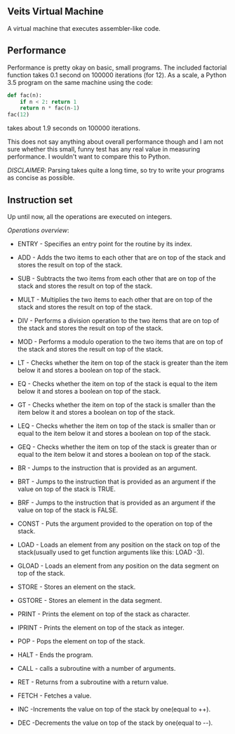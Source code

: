 Veits Virtual Machine
---------------------

A virtual machine that executes assembler-like code.

Performance
-----------

Performance is pretty okay on basic, small programs. The included factorial
function takes 0.1 second on 100000 iterations (for 12). As a scale, a Python
3.5 program on the same machine using the code:

```python
def fac(n):
    if n < 2: return 1
    return n * fac(n-1)
fac(12)
```

takes about 1.9 seconds on 100000 iterations.

This does not say anything about overall performance though and I am not
sure whether this small, funny test has any real value in measuring performance.
I wouldn't want to compare this to Python.

*DISCLAIMER*: Parsing takes quite a long time, so try to write your programs as 
concise as possible.

Instruction set
---------------

Up until now, all the operations are executed on integers.

*Operations overview*:

* ENTRY - Specifies an entry point for the routine by its index.

* ADD - Adds the two items to each other that are on top of the stack
and stores the result on top of the stack.

* SUB - Subtracts the two items from each other that are on top of the
stack and stores the result on top of the stack.

* MULT - Multiplies the two items to each other that are on top of the
stack and stores the result on top of the stack.

* DIV - Performs a division operation to the two items that are on top 
of the stack and stores the result on top of the stack.

* MOD - Performs a modulo operation to the two items that are on top 
of the stack and stores the result on top of the stack.

* LT - Checks whether the item on top of the stack is greater than the
item below it and stores a boolean on top of the stack.

* EQ - Checks whether the item on top of the stack is equal to the
item below it and stores a boolean on top of the stack.

* GT - Checks whether the item on top of the stack is smaller than the
item below it and stores a boolean on top of the stack.

* LEQ - Checks whether the item on top of the stack is smaller than or 
equal to the item below it and stores a boolean on top of the stack.

* GEQ - Checks whether the item on top of the stack is greater than or 
equal to the item below it and stores a boolean on top of the stack.

* BR - Jumps to the instruction that is provided as an argument.

* BRT - Jumps to the instruction that is provided as an argument if the
value on top of the stack is TRUE.

* BRF - Jumps to the instruction that is provided as an argument if the
value on top of the stack is FALSE.

* CONST - Puts the argument provided to the operation on top of the 
stack.

* LOAD - Loads an element from any position on the stack on top of the
stack(usually used to get function arguments like this: LOAD -3).

* GLOAD - Loads an element from any position on the data segment  on 
top of the stack.

* STORE - Stores an element on the stack.

* GSTORE - Stores an element in the data segment.

* PRINT - Prints the element on top of the stack as character.

* IPRINT - Prints the element on top of the stack as integer.

* POP - Pops the element on top of the stack.

* HALT - Ends the program.

* CALL - calls a subroutine with a number of arguments.

* RET - Returns from a subroutine with a return value.

* FETCH - Fetches a value.

* INC -Increments the value on top of the stack by one(equal to ++).

* DEC -Decrements the value on top of the stack by one(equal to --).

